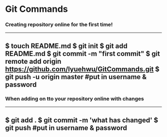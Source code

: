 # Git Commands

### Creating repository online for the <b>first time</b>!

---
$ touch README.md
$ git init
$ git add README.md
$ git commit -m "first commit"
$ git remote add origin https://github.com/lyuehwu/GitCommands.git
$ git push -u origin master
#put in username  & password
---

### When adding on tto your repository online with changes
---
$ git add .
$ git commit -m 'what has changed'
$ git push
#put in username  & password
---
